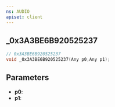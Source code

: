 ```yaml
---
ns: AUDIO
apiset: client
---
```

## _0x3A3BE6B920525237

```c
// 0x3A3BE6B920525237
void _0x3A3BE6B920525237(Any p0,Any p1);
```


## Parameters
* **p0**:
* **p1**:



